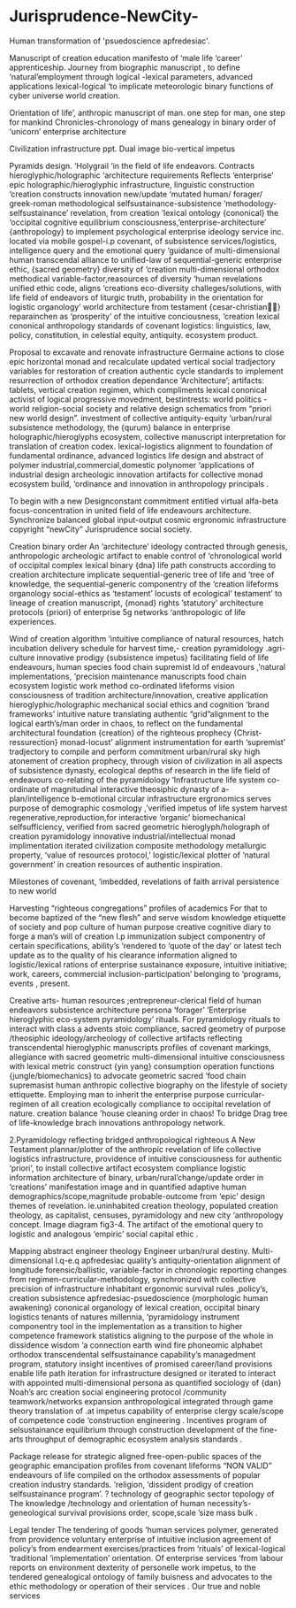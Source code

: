 # Jurisprudence-NewCity-
Human transformation of 'psuedoscience apfredesiac'. 


Manuscript of creation education manifesto of ‘male  life ‘career’ apprenticeship.
Journey from biographic manuscript , to define ‘natural’employment through logical -lexical parameters,  advanced applications lexical-logical ‘to implicate meteorologic binary functions of cyber universe world creation. 






Orientation of life’, anthropic manuscript of man. one step for man, one step for mankind 
Chronicles-chronology of mans genealogy in  binary order of ‘unicorn’ enterprise architecture



Civilization infrastructure ppt. Dual image bio-vertical impetus

Pyramids design. ‘Holygrail ‘in the field of life endeavors.
Contracts hieroglyphic/holographic ‘architecture requirements Reflects ‘enterprise’ epic holographic/hieroglyphic infrastructure, linguistic construction ‘creation constructs innovation new/update ‘mutated human/ forager/ greek-roman methodological selfsustainance-subsistence ‘methodology-selfsustainance’ revelation, from creation ’lexical ontology {cononical} the ‘occipital cognitive equilibrium consciousness,’enterprise-architecture’ {anthropology} to implement psychological enterprise ideology service inc. located via mobile gospel-i.p covenant, of subsistence services/logistics, intelligence query and the emotional query  ‘guidance of multi-dimensional human  transcendal alliance to unified-law of sequential-generic enterprise ethic, {sacred geometry} diversity of ‘creation multi-dimensional orthodox methodical variable-factor,reasources of diversity  ‘human revelations unified ethic code, aligns ‘creations eco-diversity challeges/solutions, with life field of endeavors of liturgic truth, probability in the orientation for logistic organology’ world architecture from testament {cesar-christian} reparainchen as ‘prosperity’ of the intuitive conciousness, ‘creation lexical cononical anthropology standards of covenant logistics: linguistics, law, policy, constitution, in celestial equity, antiquity. ecosystem product.



Proposal to excavate and renovate infrastructure Germaine actions to close epic horizontal monad and recalculate updated vertical social tradjectory variables for restoration of creation authentic cycle standards to implement resurrection of orthodox creation dependance ‘Architecture’; artifacts: tablets, vertical creation regimen, which compliments lexical cononical activist of logical progressive movedment, bestintrests:  world politics -world religion-social society and relative design schematics from “priori new world design”. investment of collective antiquity-equity ‘urban/rural subsistence methodology, the {qurum} balance in enterprise holographic/hieroglyphs ecosystem, collective manuscript interpretation for translation of creation codex. lexical-logistics alignment to foundation of fundamental ordinance, advanced logistics life design and abstract of polymer industrial,commercial,domestic polynomer 	‘applications of industrial design archeologic innovation artifacts for collective monad ecosystem build, ‘ordinance and innovation in anthropology principals .

To begin with a new Designconstant  commitment entitled virtual alfa-beta  focus-concentration in united field of life endeavours architecture. Synchronize balanced global input-output cosmic ergronomic infrastructure copyright “newCity” Jurisprudence social society. 




Creation binary order An ‘architecture’ ideology contracted through genesis, anthropologic archeologic artifact to enable control of ‘chronological world of occipital complex lexical binary {dna} life path constructs according to creation architecture implicate sequential-generic tree of life and ‘tree of knowledge, the sequential-generic componentry of the ‘creation lifeforms organology social-ethics as ‘testament’ locusts of ecological’ testament’ to  lineage of creation manuscript, {monad} rights ’statutory’ architecture protocols {priori}  of enterprise 5g networks ‘anthropologic of life experiences.



Wind of creation algorithm ‘intuitive compliance of natural resources, hatch incubation delivery schedule for harvest time,- creation pyramidology .agri-culture innovative prodigy {subsistence impetus} facilitating field of life endeavours, human species food chain supremist ld of endeavours ,’natural implementations, ‘precision maintenance manuscripts food chain ecosystem logistic work method co-ordinated lifeforms vision consciousness of tradition architecture/innovation, creative application hieroglyphic/holographic mechanical social ethics and cognition ‘brand frameworks’ intuitive nature translating authentic “grid”alignment to the logical earth’s/man order in chaos, to reflect on the fundamental architectural foundation {creation} of the righteous prophecy {Christ-ressurection} monad-locust’  alignment instrumentation for earth ‘supremist’ tradjectory to compile and perform commitment urban/rural sky high atonement of creation prophecy, through vision of civilization in all aspects of subsistence dynasty, ecological depths of research in the life field of endeavours  co-relating of the pyramidology ‘Infrastructure life system co-ordinate of magnitudinal interactive theosiphic dynasty of a-plan/intelligence  b-emotional circular infrastructure ergronomics serves purpose of demographic cosmology ,’verified impetus of life system harvest regenerative,reproduction,for interactive ‘organic’ biomechanical selfsufficiency, verified from sacred geometric hieroglyph/holograph of creation pyramidology innovative industrial/intellectual monad implimentation iterated civilization composite methodology metallurgic  property, ‘value of resources protocol,’ logistic/lexical plotter of ‘natural government’ in creation resources of authentic inspiration. 



Milestones of covenant, ‘imbedded, revelations of faith arrival persistence to new world   

Harvesting “righteous congregations” profiles of academics
For that to become baptized of the “new flesh” and serve wisdom knowledge etiquette of society and pop culture of human purpose creative cognitive diary to forge a man’s will of creation I.p  immunization subject componentry of certain specifications, ability’s ‘rendered to ‘quote of the day’ or latest tech update as to the quality of his clearance information aligned to logistic/lexical rations of enterprise sustainance exposure, intuitive initiative; work, careers, commercial inclusion-participation’ belonging to ‘programs, events , present. 




Creative arts- human resources ;entrepreneur-clerical field of human endeavors subsistence architecture persona ‘forager’ ’Enterprise hieroglyphic eco-system pyramidology’ rituals. For pyramidology rituals to interact with class a advents stoic compliance, sacred geometry of purpose /theosiphic ideology/archeology of collective artifacts reflecting transcendental hieroglyphic manuscripts profiles of covenant markings, allegiance with sacred geometric multi-dimensional intuitive consciousness with lexical metric construct {yin yang} consumption operation functions {jungle/biomechanics} to advocate geometric sacred ‘food chain supremasist human anthropic collective biography on the lifestyle of society ettiquette. Employing man to inherit the enterprise purpose curricular-regimen of all creation ecologically compliance to occipital revelation of nature. creation balance  ’house cleaning order in chaos!
To bridge Drag tree of life-knowledge brach innovations anthropology network. 






2.Pyramidology reflecting bridged anthropological righteous A New Testament plannar/plotter of the anthropic revelation of life collective logistics infrastructure, providence of intuitive consciousness for authentic ‘priori’, to install collective artifact ecosystem compliance logistic information architecture of binary, urban/rural’change/update order in ‘creations’ manifestation image and in quantified adaptive human demographics/scope,magnitude probable-outcome from ‘epic’ design themes of revelation. ie.uninhabited creation theology, populated creation theology, as capitalist, censuses, pyramidology and new city ‘anthropology concept. Image diagram fig3-4. The artifact of the emotional query to logistic and analogous ‘empiric’ social capital ethic . 




Mapping abstract engineer theology
Engineer urban/rural destiny.  Multi-dimensional I.q-e.q apfredesiac quality’s antiquity-orientation alignment of longitude forensic/ballistic, variable-factor in chronologic reporting changes from regimen-curricular-methodology, synchronized with collective precision of infrastructure inhabitant ergonomic survival rules ,policy’s, creation subsistence apfredesiac-psuedoscience {morphologic human awakening} cononical organology of lexical creation, occipital binary logistics tenants of natures millennia, ‘pyramidology instrument componentry tool in the implementation as a transition to higher competence framework statistics  aligning to the purpose of the whole in dissidence wisdom ‘a connection earth wind fire phoneomic alphabet orthodox transcendental selfsustainance capability’s managedment  program, statutory insight incentives of promised career/land provisions enable life path iteration for infrastructure designed or iterated to interact with appointed multi-dimensional persona as quantified sociology  of  {dan} Noah’s arc creation social engineering protocol /community teamwork/networks expansion anthropological  integrated through  game theory translation of  .at impetus capability of enterprise clergy scale/scope of competence code ‘construction engineering . Incentives program of selsustainance equilibrium through construction development of the fine-arts throughput of demographic ecosystem analysis standards .



Package release for strategic aligned free-open-public spaces of the geographic emancipation profiles from covenant lifeforms “NON VALID” endeavours of life compiled on the orthodox assessments of popular creation industry standards. ‘religion, ‘dissident prodigy of creation selfsustainance program’.  ? technology of geographic sector topology of The knowledge /technology and orientation of human necessity’s-geneological survival provisions  order, scope,scale ’size mass bulk .   


Legal tender
The tendering of goods ‘human services polymer, generated from providence voluntary enterprise of intuitive inclusion agreement of policy’s from endearment exercises/practices from ‘rituals’ of lexical-logical ‘traditional ‘implementation’ orientation. Of enterprise services  ‘from labour reports on environment dexterity of personelle work impetus, to the tendered genealogical ontology of family buisness and advocates to the ethic methodology or operation of their services . Our true and noble services 


